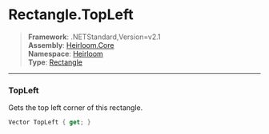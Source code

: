 # Rectangle.TopLeft

> **Framework**: .NETStandard,Version=v2.1  
> **Assembly**: [Heirloom.Core][0]  
> **Namespace**: [Heirloom][0]  
> **Type**: [Rectangle][1]  

--------------------------------------------------------------------------------

### TopLeft

Gets the top left corner of this rectangle.

```cs
Vector TopLeft { get; }
```

[0]: ../Heirloom.Core.md
[1]: Heirloom.Rectangle.md
